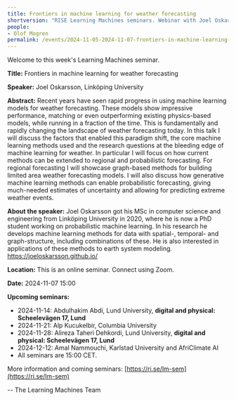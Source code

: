 ```yaml
---
title: Frontiers in machine learning for weather forecasting
shortversion: "RISE Learning Machines seminars. Webinar with Joel Oskarsson, Linköping University. [Read more!](/events/2024-11-05-2024-11-07-frontiers-in-machine-learning-for-weather-forecasting)"
people:
- Olof Mogren
permalink: /events/2024-11-05-2024-11-07-frontiers-in-machine-learning-for-weather-forecasting
--- 
```

Welcome to this week's Learning Machines seminar.

**Title:** Frontiers in machine learning for weather forecasting

**Speaker:** Joel Oskarsson, Linköping University

**Abstract:** Recent years have seen rapid progress in using machine learning models for weather forecasting. These models show impressive performance, matching or even outperforming existing physics-based models, while running in a fraction of the time. This is fundamentally and rapidly changing the landscape of weather forecasting today. In this talk I will discuss the factors that enabled this paradigm shift, the core machine learning methods used and the research questions at the bleeding edge of machine learning for weather. In particular I will focus on how current methods can be extended to regional and probabilistic forecasting. For regional forecasting I will showcase graph-based methods for building limited area weather forecasting models. I will also discuss how generative machine learning methods can enable probabilistic forecasting, giving much-needed estimates of uncertainty and allowing for predicting extreme weather events.

**About the speaker:** Joel Oskarsson got his MSc in computer science and engineering from Linköping University in 2020, where he is now a PhD student working on probabilistic machine learning. In his research he develops machine learning methods for data with spatial-, temporal- and graph-structure, including combinations of these. He is also interested in applications of these methods to earth system modeling. https://joeloskarsson.github.io/

**Location:** This is an online seminar. Connect using Zoom.

**Date:** 2024-11-07 15:00



**Upcoming seminars:**

* 2024-11-14: Abdulhakim Abdi, Lund University, **digital and physical: Scheelevägen 17, Lund**
* 2024-11-21: Alp Kucukelbir, Columbia University
* 2024-11-28: Alireza Taheri Dehkordi, Lund University, **digital and physical: Scheelevägen 17, Lund**
* 2024-12-12: Amal Nammouchi, Karlstad University and AfriClimate AI
* All seminars are 15:00 CET.

More information and coming seminars: [https://ri.se/lm-sem](https://ri.se/lm-sem)

-- The Learning Machines Team

